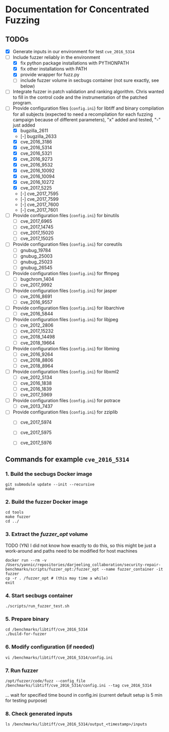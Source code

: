 # Documentation for Concentrated Fuzzing

## TODOs
- [X] Generate inputs in our environment for test `cve_2016_5314`
- [ ] Include fuzzer reliably in the environment
	- [X] fix python package installations with PYTHONPATH
 	- [X] fix other installations with PATH
 	- [X] provide wrapper for fuzz.py
 	- [ ] include fuzzer volume in secbugs container (not sure exactly, see below)
- [ ] Integrate fuzzer in patch validation and ranking algorithm. Chris wanted to fill in the control code and the instrumentation of the patched program.
- [ ] Provide configuration files (`config.ini`) for libtiff and binary compilation for all subjects (expected to need a recompilation for each fuzzing campaign because of different parameters), "x" added and tested, "-" just added
	- [X] bugzilla_2611
	- [-] bugzilla_2633
	- [X] cve_2016_3186
	- [X] cve_2016_5314
	- [X] cve_2016_5321
	- [X] cve_2016_9273
	- [X] cve_2016_9532
	- [X] cve_2016_10092
	- [X] cve_2016_10094
	- [X] cve_2016_10272
	- [X] cve_2017_5225
	- [-] cve_2017_7595
	- [-] cve_2017_7599
	- [-] cve_2017_7600
	- [-] cve_2017_7601
- [ ] Provide configuration files (`config.ini`) for binutils
	- [ ] cve_2017_6965
	- [ ] cve_2017_14745
	- [ ] cve_2017_15020
	- [ ] cve_2017_15025
- [ ] Provide configuration files (`config.ini`) for coreutils
	- [ ] gnubug_19784
	- [ ] gnubug_25003
	- [ ] gnubug_25023
	- [ ] gnubug_26545
- [ ] Provide configuration files (`config.ini`) for ffmpeg
	- [ ] bugchrom_1404
	- [ ] cve_2017_9992
- [ ] Provide configuration files (`config.ini`) for jasper
	- [ ] cve_2016_8691
	- [ ] cve_2016_9557
- [ ] Provide configuration files (`config.ini`) for libarchive
	- [ ] cve_2016_5844
- [ ] Provide configuration files (`config.ini`) for libjpeg
	- [ ] cve_2012_2806
	- [ ] cve_2017_15232
	- [ ] cve_2018_14498
	- [ ] cve_2018_19664
- [ ] Provide configuration files (`config.ini`) for libming
	- [ ] cve_2016_9264
	- [ ] cve_2018_8806
	- [ ] cve_2018_8964
- [ ] Provide configuration files (`config.ini`) for libxml2
	- [ ] cve_2012_5134
	- [ ] cve_2016_1838
	- [ ] cve_2016_1839
	- [ ] cve_2017_5969
- [ ] Provide configuration files (`config.ini`) for potrace
	- [ ] cve_2013_7437
- [ ] Provide configuration files (`config.ini`) for zziplib
	- [ ] cve_2017_5974
	- [ ] cve_2017_5975
	- [ ] cve_2017_5976


## Commands for example `cve_2016_5314`


### 1. Build the secbugs Docker image

```
git submodule update --init --recursive
make
```


### 2. Build the fuzzer Docker image

```
cd tools
make fuzzer
cd ../
```


### 3. Extract the *fuzzer_opt* volume

TODO (YN) I did not know how exactly to do this, so this might be just a work-around and paths need to be modified for host machines

```
docker run --rm -v /Users/yannic/repositories/darjeeling_collaboration/security-repair-benchmarks/scripts/fuzzer_opt:/fuzzer_opt --name fuzzer_container -it fuzzer
cp -r . /fuzzer_opt # (this may time a while)
exit
```


### 4. Start secbugs container

```
./scripts/run_fuzzer_test.sh
```


### 5. Prepare binary

```
cd /benchmarks/libtiff/cve_2016_5314
./build-for-fuzzer
```


### 6. Modify configuration (if needed)

```
vi /benchmarks/libtiff/cve_2016_5314/config.ini
```

### 7. Run fuzzer

```
/opt/fuzzer/code/fuzz --config_file /benchmarks/libtiff/cve_2016_5314/config.ini --tag cve_2016_5314
```

... wait for specified time bound in config.ini (current default setup is 5 min for testing purpose)


### 8. Check generated inputs

```
ls /benchmarks/libtiff/cve_2016_5314/output_<timestamp>/inputs
```
